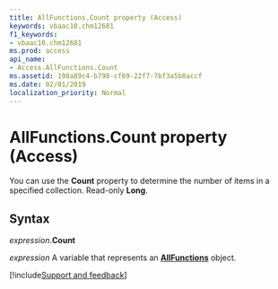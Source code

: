 ```yaml
---
title: AllFunctions.Count property (Access)
keywords: vbaac10.chm12681
f1_keywords:
- vbaac10.chm12681
ms.prod: access
api_name:
- Access.AllFunctions.Count
ms.assetid: 198a89c4-b798-cf69-22f7-7bf3a5b8accf
ms.date: 02/01/2019
localization_priority: Normal
---
```



# AllFunctions.Count property (Access)

You can use the **Count** property to determine the number of items in a specified collection. Read-only **Long**.


## Syntax

_expression_.**Count**

_expression_ A variable that represents an **[AllFunctions](Access.AllFunctions.md)** object.




[!include[Support and feedback](~/includes/feedback-boilerplate.md)]